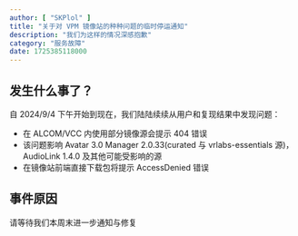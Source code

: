 ```yaml
---
author: [ "SKPlol" ]
title: "关于对 VPM 镜像站的种种问题的临时停运通知"
description: "我们为这样的情况深感抱歉"
category: "服务故障"
date: 1725385118000
---
```


## 发生什么事了？

自 2024/9/4 下午开始到现在，我们陆陆续续从用户和复现结果中发现问题：
 - 在 ALCOM/VCC 内使用部分镜像源会提示 404 错误
  - 该问题影响 Avatar 3.0 Manager 2.0.33(curated 与 vrlabs-essentials 源)，AudioLink 1.4.0 及其他可能受影响的源
 - 在镜像站前端直接下载包将提示 AccessDenied 错误

## 事件原因

请等待我们本周末进一步通知与修复
